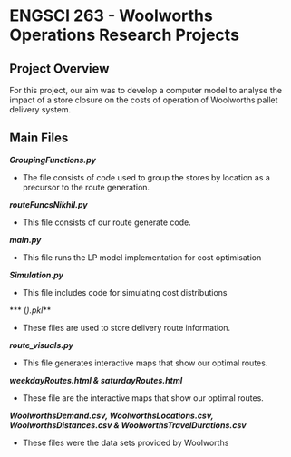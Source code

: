 # ENGSCI 263  - Woolworths Operations Research Projects 

## Project Overview
For this project, our aim was to develop a computer model to analyse the impact of a store closure
on the costs of operation of Woolworths pallet delivery system.

## Main Files
***GroupingFunctions.py***
  * The file consists of code used to group the stores by location as a precursor to the route generation.

***routeFuncsNikhil.py***
  * This file consists of our route generate code.

***main.py***
  * This file runs the LP model implementation for cost optimisation

***Simulation.py***
  * This file includes code for simulating cost distributions

*** (*).pkl***
  * These files are used to store delivery route information.

***route_visuals.py***
  * This file generates interactive maps that show our optimal routes.

***weekdayRoutes.html & saturdayRoutes.html***
  * These file are the interactive maps that show our optimal routes.

***WoolworthsDemand.csv, WoolworthsLocations.csv, WoolworthsDistances.csv & WoolworthsTravelDurations.csv***
  * These files were the data sets provided by Woolworths
